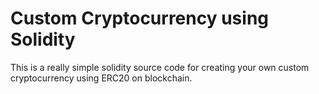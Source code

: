 # Custom Cryptocurrency using Solidity

This is a really simple solidity source code for creating your own custom cryptocurrency using ERC20 on blockchain.
